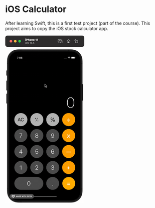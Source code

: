 # iOS Calculator
After learning Swift, this is a first test project (part of the course). This project aims to copy the iOS stock calculator app.

<img src="calculator.gif" alt="Calculator gif" width="50%"></img>
